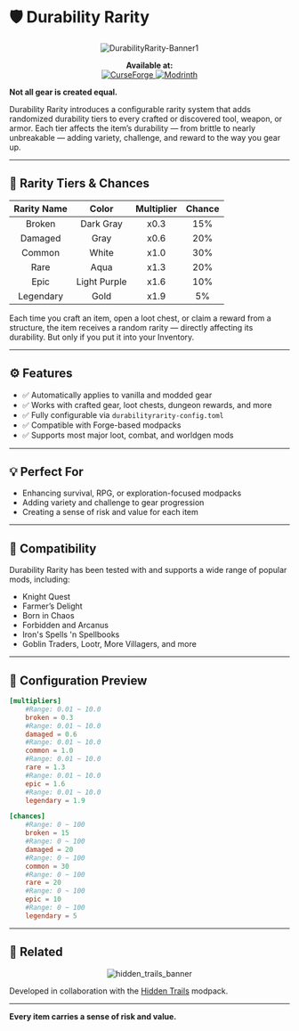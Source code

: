 # 🛡️ Durability Rarity

<p align="center">
  <img src="https://cdn.modrinth.com/data/cached_images/175e8a8f3debda9445a5a884280da351b614269c_0.webp" alt="DurabilityRarity-Banner1">
</p>

<p align="center">
  <b>Available at:</b><br>
  <a href="https://www.curseforge.com/minecraft/mc-mods/durabilityrarity">
    <img src="https://img.shields.io/badge/CurseForge-Download-orange?logo=curseforge&style=for-the-badge" alt="CurseForge">
  </a>
  <a href="https://modrinth.com/mod/durabilityrarity">
    <img src="https://img.shields.io/badge/Modrinth-Download-brightgreen?logo=modrinth&style=for-the-badge" alt="Modrinth">
  </a>
</p>

**Not all gear is created equal.**

Durability Rarity introduces a configurable rarity system that adds randomized durability tiers to every crafted or discovered tool, weapon, or armor. Each tier affects the item’s durability — from brittle to nearly unbreakable — adding variety, challenge, and reward to the way you gear up.

---

## 🎲 Rarity Tiers & Chances

| Rarity Name | Color        | Multiplier | Chance |
| :----------: | :-----------: | :----------: | :----: |
|    Broken    |   Dark Gray   |     x0.3     |  15%   |
|   Damaged    |     Gray      |     x0.6     |  20%   |
|    Common    |     White     |     x1.0     |  30%   |
|     Rare     |     Aqua      |     x1.3     |  20%   |
|     Epic     | Light Purple |     x1.6     |  10%   |
|  Legendary   |     Gold      |     x1.9     |   5%   |

Each time you craft an item, open a loot chest, or claim a reward from a structure, the item receives a random rarity — directly affecting its durability. But only if you put it into your Inventory.

---

## ⚙️ Features

- ✅ Automatically applies to vanilla and modded gear
- ✅ Works with crafted gear, loot chests, dungeon rewards, and more
- ✅ Fully configurable via `durabilityrarity-config.toml`
- ✅ Compatible with Forge-based modpacks
- ✅ Supports most major loot, combat, and worldgen mods

---

## 💡 Perfect For

- Enhancing survival, RPG, or exploration-focused modpacks
- Adding variety and challenge to gear progression
- Creating a sense of risk and value for each item

---

## 🧩 Compatibility

Durability Rarity has been tested with and supports a wide range of popular mods, including:

- Knight Quest
- Farmer’s Delight
- Born in Chaos
- Forbidden and Arcanus
- Iron's Spells 'n Spellbooks
- Goblin Traders, Lootr, More Villagers, and more

---

## 🔧 Configuration Preview

```toml
[multipliers]
    #Range: 0.01 ~ 10.0
    broken = 0.3
    #Range: 0.01 ~ 10.0
    damaged = 0.6
    #Range: 0.01 ~ 10.0
    common = 1.0
    #Range: 0.01 ~ 10.0
    rare = 1.3
    #Range: 0.01 ~ 10.0
    epic = 1.6
    #Range: 0.01 ~ 10.0
    legendary = 1.9

[chances]
    #Range: 0 ~ 100
    broken = 15
    #Range: 0 ~ 100
    damaged = 20
    #Range: 0 ~ 100
    common = 30
    #Range: 0 ~ 100
    rare = 20
    #Range: 0 ~ 100
    epic = 10
    #Range: 0 ~ 100
    legendary = 5
```

---

## 🔗 Related
<p align="center">
  <img src="https://github.com/user-attachments/assets/8afae9c7-4338-422b-830b-2616b6ef39be" alt="hidden_trails_banner">
</p>

Developed in collaboration with the [Hidden Trails](https://www.curseforge.com/minecraft/modpacks/hidden-trails) modpack.

---

**Every item carries a sense of risk and value.**
